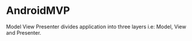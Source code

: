# AndroidMVP
Model View Presenter divides application into three layers i.e: Model, View and Presenter.

